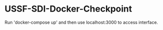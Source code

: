# USSF-SDI-Docker-Checkpoint


Run 'docker-compose up' and then use localhost:3000 to access interface.

